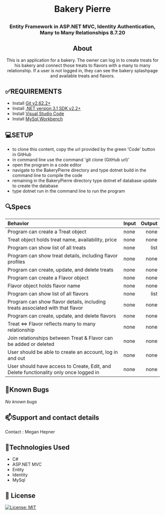 # <h1 align = "center"> Bakery Pierre

## <h3 align = "center"> Entity Framework in ASP.NET MVC, Identity Authentication, Many to Many Relationships 8.7.20

## <h2 align = "center"> About

<p align = "center"> This is an application for a bakery. The owner can log in to create treats for his bakery and connect those treats to flavors with a many to many relationship. If a user is not logged in, they can see the bakery splashpage and available treats and flavors.

## **✅REQUIREMENTS**
* Install [Git v2.62.2+](https://git-scm.com/downloads/)
* Install [.NET version 3.1 SDK v2.2+](https://dotnet.microsoft.com/download/dotnet-core/2.2)
* Install [Visual Studio Code](https://code.visualstudio.com/)
* Install [MySql Workbench](https://www.mysql.com/products/workbench/)

## **💻SETUP**
* to clone this content, copy the url provided by the green 'Code' button in GitHub
* in command line use the command 'git clone (GitHub url)'
* open the program in a code editor
* navigate to the BakeryPierre directory and type dotnet build in the command line to compile the code
* remaining in the BakeryPierre directory type dotnet ef database update to create the database
* type dotnet run in the command line to run the program


## 🔍Specs

| Behavior    | Input | Output |
| :---------- | ----- | -----: |
| Program can create a Treat object | none | none |
| Treat object holds treat name, availability, price | none | none |
| Program can show list of all treats | none | list |
| Program can show treat details, including flavor profiles | none | none |
| Program can create, update, and delete treats | none | none |
| Program can create a Flavor object | none | none |
| Flavor object holds flavor name | none | none |
| Program can show list of all flavors | none | list |
| Program can show flavor details, including treats associated with that flavor | none | none |
| Program can create, update, and delete flavors | none | none |
| Treat <=> Flavor reflects many to many relationship | none | none |
| Join relationships between Treat & Flavor can be added or deleted | none | none |
| User should be able to create an account, log in and out | none | none |
| User should have access to Create, Edit, and Delete functionality only once logged in | none | none |

## 🐛Known Bugs

_No known bugs_

## 📫Support and contact details

Contact : Megan Hepner

## 🔧Technologies Used

* C#
* ASP.NET MVC
* Entity
* Identity
* MySql


## **📘 License**
[![License: MIT](https://img.shields.io/badge/License-MIT-yellow.svg)](https://opensource.org/licenses/MIT)
